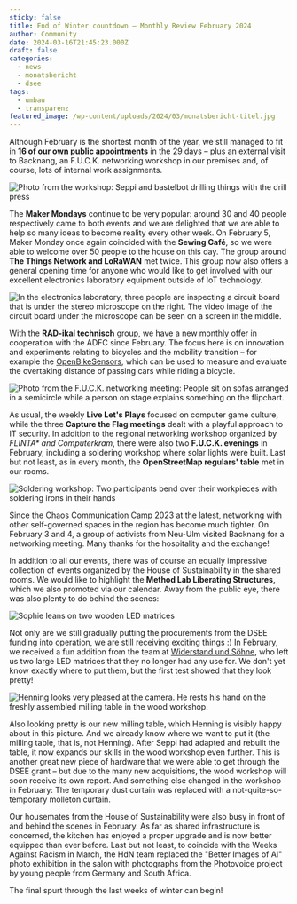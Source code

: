 ```yaml
---
sticky: false
title: End of Winter countdown – Monthly Review February 2024
author: Community
date: 2024-03-16T21:45:23.000Z
draft: false
categories:
  - news
  - monatsbericht
  - dsee
tags:
  - umbau
  - transparenz
featured_image: /wp-content/uploads/2024/03/monatsbericht-titel.jpg
---
```


Although February is the shortest month of the year, we still managed to fit in **16 of our own public appointments** in the 29 days – plus an external visit to Backnang, an F.U.C.K. networking workshop in our premises and, of course, lots of internal work assignments.

![Photo from the workshop: Seppi and bastelbot drilling things with the drill press](/wp-content/uploads/2024/03/monatsbericht-maker.jpg)


The **Maker Mondays** continue to be very popular: around 30 and 40 people respectively came to both events and we are delighted that we are able to help so many ideas to become reality every other week. 
On February 5, Maker Monday once again coincided with the **Sewing Café**, so we were able to welcome over 50 people to the house on this day. 
The group around **The Things Network and LoRaWAN** met twice. This group now also offers a general opening time for anyone who would like to get involved with our excellent electronics laboratory equipment outside of IoT technology.

![In the electronics laboratory, three people are inspecting a circuit board that is under the stereo microscope on the right. The video image of the circuit board under the microscope can be seen on a screen in the middle.](/wp-content/uploads/2024/03/monatsbericht-elektronik.jpg)

With the **RAD-ikal technisch** group, we have a new monthly offer in cooperation with the ADFC since February.
The focus here is on innovation and experiments relating to bicycles and the mobility transition – for example the [OpenBikeSensors](/wir-bauen-openbikesensoren/), which can be used to measure and evaluate the overtaking distance of passing cars while riding a bicycle.

![Photo from the F.U.C.K. networking meeting: People sit on sofas arranged in a semicircle while a person on stage explains something on the flipchart.](/wp-content/uploads/2024/03/monatsbericht-fuck.jpeg)

As usual, the weekly **Live Let's Plays** focused on computer game culture, while the three **Capture the Flag meetings** dealt with a playful approach to IT security. In addition to the regional networking workshop organized by *FLINTA\* and Computerkram*, there were also two **F.U.C.K. evenings** in February, including a soldering workshop where solar lights were built. Last but not least, as in every month, the **OpenStreetMap regulars' table** met in our rooms.

![Soldering workshop: Two participants bend over their workpieces with soldering irons in their hands](/wp-content/uploads/2024/03/monatsbericht-fuck2.jpeg)

Since the Chaos Communication Camp 2023 at the latest, networking with other self-governed spaces in the region has become much tighter.
 On February 3 and 4, a group of activists from Neu-Ulm visited Backnang for a networking meeting. 
Many thanks for the hospitality and the exchange!

In addition to all our events, there was of course an equally impressive collection of events organized by the House of Sustainability in the shared rooms. We would like to highlight the **Method Lab Liberating Structures,** which we also promoted via our calendar.
Away from the public eye, there was also plenty to do behind the scenes:

![Sophie leans on two wooden LED matrices](/wp-content/uploads/2024/03/monatsbericht_matrix.jpg)

Not only are we still gradually putting the procurements from the DSEE funding into operation, we are still receiving exciting things :)
In February, we received a fun addition from the team at [Widerstand und Söhne](https://www.widerstandundsoehne.de/), who left us two large LED matrices that they no longer had any use for.
We don't yet know exactly where to put them, but the first test showed that they look pretty!

![Henning looks very pleased at the camera. He rests his hand on the freshly assembled milling table in the wood workshop.](/wp-content/uploads/2024/03/monatsbericht-fraestisch.jpg)

Also looking pretty is our new milling table, which Henning is visibly happy about in this picture. 
And we already know where we want to put it (the milling table, that is, not Henning). 
After Seppi had adapted and rebuilt the table, it now expands our skills in the wood workshop even further. 
This is another great new piece of hardware that we were able to get through the DSEE grant – but due to the many new acquisitions, the wood workshop will soon receive its own report. 
And something else changed in the workshop in February: The temporary dust curtain was replaced with a not-quite-so-temporary molleton curtain. 

Our housemates from the House of Sustainability were also busy in front of and behind the scenes in February.
As far as shared infrastructure is concerned, the kitchen has enjoyed a proper upgrade and is now better equipped than ever before.
Last but not least, to coincide with the Weeks Against Racism in March, the HdN team replaced the "Better Images of AI" photo exhibition in the salon with photographs from the Photovoice project by young people from Germany and South Africa.

The final spurt through the last weeks of winter can begin!
